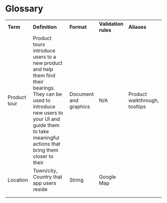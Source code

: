 # Glossary


<table>
  <tr>
   <td><strong>Term</strong>
   </td>
   <td><strong>Definition</strong>
   </td>
   <td><strong>Format</strong>
   </td>
   <td><strong>Validation rules</strong>
   </td>
   <td><strong>Aliases</strong>
   </td>
  </tr>
  <tr>
   <td>Product tour
   </td>
   <td>Product tours introduce users to a new product and help them find their bearings. They can be used to introduce new users to your UI and guide them to take meaningful actions that bring them closer to their
   </td>
   <td>Document and graphics
   </td>
   <td>N/A
   </td>
   <td>Product walkthrough, tooltips 
   </td>
  </tr>
  <tr>
   <td>Location
   </td>
   <td>Town/city, Country that app users reside
   </td>
   <td>String 
   </td>
   <td>Google Map
   </td>
   <td>
   </td>
  </tr>
  <tr>
   <td>
   </td>
   <td>
   </td>
   <td>
   </td>
   <td>
   </td>
   <td>
   </td>
  </tr>
  <tr>
   <td>
   </td>
   <td>
   </td>
   <td>
   </td>
   <td>
   </td>
   <td>
   </td>
  </tr>
</table>